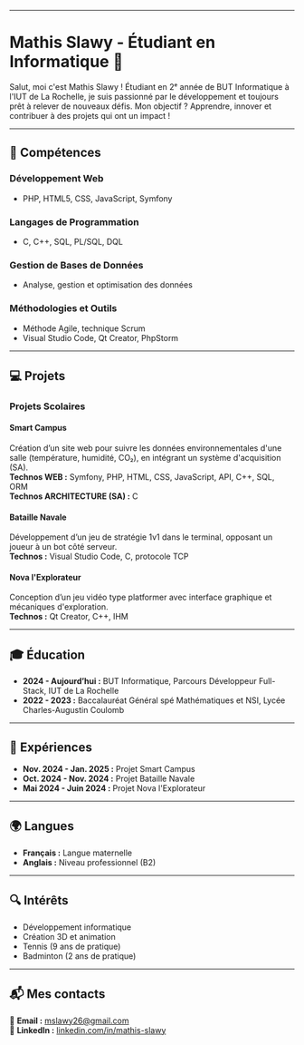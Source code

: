 

---

# Mathis Slawy - Étudiant en Informatique 🚀  

Salut, moi c'est Mathis Slawy ! Étudiant en 2ᵉ année de BUT Informatique à l'IUT de La Rochelle, je suis passionné par le développement et toujours prêt à relever de nouveaux défis. Mon objectif ? Apprendre, innover et contribuer à des projets qui ont un impact !  

---

## 🌟 Compétences  

### Développement Web  
- PHP, HTML5, CSS, JavaScript, Symfony  

### Langages de Programmation  
- C, C++, SQL, PL/SQL, DQL  

### Gestion de Bases de Données  
- Analyse, gestion et optimisation des données  

### Méthodologies et Outils  
- Méthode Agile, technique Scrum  
- Visual Studio Code, Qt Creator, PhpStorm  

---

## 💻 Projets  

### **Projets Scolaires**  

#### **Smart Campus**  
Création d’un site web pour suivre les données environnementales d'une salle (température, humidité, CO₂), en intégrant un système d'acquisition (SA).  
**Technos WEB :** Symfony, PHP, HTML, CSS, JavaScript, API, C++, SQL, ORM  
**Technos ARCHITECTURE (SA) :** C  

#### **Bataille Navale**  
Développement d’un jeu de stratégie 1v1 dans le terminal, opposant un joueur à un bot côté serveur.  
**Technos :** Visual Studio Code, C, protocole TCP  

#### **Nova l'Explorateur**  
Conception d’un jeu vidéo type platformer avec interface graphique et mécaniques d'exploration.  
**Technos :** Qt Creator, C++, IHM  

---

## 🎓 Éducation  

- **2024 - Aujourd’hui :** BUT Informatique, Parcours Développeur Full-Stack, IUT de La Rochelle  
- **2022 - 2023 :** Baccalauréat Général spé Mathématiques et NSI, Lycée Charles-Augustin Coulomb  

---

## 💼 Expériences  

- **Nov. 2024 - Jan. 2025 :** Projet Smart Campus  
- **Oct. 2024 - Nov. 2024 :** Projet Bataille Navale  
- **Mai 2024 - Juin 2024 :** Projet Nova l'Explorateur  

---

## 🌍 Langues  

- **Français :** Langue maternelle  
- **Anglais :** Niveau professionnel (B2)  

---

## 🔍 Intérêts  

- Développement informatique  
- Création 3D et animation  
- Tennis (9 ans de pratique)  
- Badminton (2 ans de pratique)  

---

## 📬 Mes contacts  

📧 **Email :** mslawy26@gmail.com  
🔗 **LinkedIn :** [linkedin.com/in/mathis-slawy](https://www.linkedin.com/in/mathis-slawy-509903336/)  

 

<!---
RaZoorK/RaZoorK is a ✨ special ✨ repository because its `README.md` (this file) appears on your GitHub profile.
You can click the Preview link to take a look at your changes.
--->
